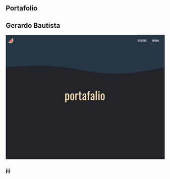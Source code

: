 ## Portafolio

##  Gerardo Bautista



![alt text](https://raw.githubusercontent.com/emeery/break/master/src/assets/images/cover.jpg)





### jij
